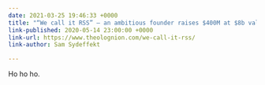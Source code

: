 ```yaml
---
date: 2021-03-25 19:46:33 +0000
title: "“We call it RSS” — an ambitious founder raises $400M at $8b valuation"
link-published: 2020-05-14 23:00:00 +0000
link-url: https://www.theolognion.com/we-call-it-rss/
link-author: Sam Sydeffekt

---
```

Ho ho ho.